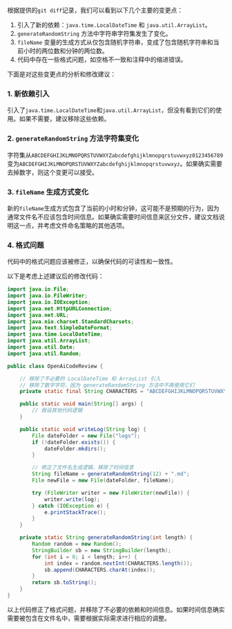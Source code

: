 根据提供的`git diff`记录，我们可以看到以下几个主要的变更点：

1. 引入了新的依赖：`java.time.LocalDateTime` 和 `java.util.ArrayList`。
2. `generateRandomString` 方法中字符串字符集发生了变化。
3. `fileName` 变量的生成方式从仅包含随机字符串，变成了包含随机字符串和当前小时的两位数和分钟的两位数。
4. 代码中存在一些格式问题，如空格不一致和注释中的缩进错误。

下面是对这些变更点的分析和修改建议：

### 1. 新依赖引入
引入了`java.time.LocalDateTime`和`java.util.ArrayList`，但没有看到它们的使用。如果不需要，建议移除这些依赖。

### 2. `generateRandomString` 方法字符集变化
字符集从`ABCDEFGHIJKLMNOPQRSTUVWXYZabcdefghijklmnopqrstuvwxyz0123456789`变为`ABCDEFGHIJKLMNOPQRSTUVWXYZabcdefghijklmnopqrstuvwxyz`。如果确实需要去掉数字，则这个变更可以接受。

### 3. `fileName` 生成方式变化
新的`fileName`生成方式包含了当前的小时和分钟，这可能不是预期的行为，因为通常文件名不应该包含时间信息。如果确实需要时间信息来区分文件，建议文档说明这一点，并考虑文件命名策略的其他选项。

### 4. 格式问题
代码中的格式问题应该被修正，以确保代码的可读性和一致性。

以下是考虑上述建议后的修改代码：

```java
import java.io.File;
import java.io.FileWriter;
import java.io.IOException;
import java.net.HttpURLConnection;
import java.net.URL;
import java.nio.charset.StandardCharsets;
import java.text.SimpleDateFormat;
import java.time.LocalDateTime;
import java.util.ArrayList;
import java.util.Date;
import java.util.Random;

public class OpenAiCodeReview {

    // 移除了不必要的 LocalDateTime 和 ArrayList 引入
    // 移除了数字字符，因为 generateRandomString 方法中不再使用它们
    private static final String CHARACTERS = "ABCDEFGHIJKLMNOPQRSTUVWXYZabcdefghijklmnopqrstuvwxyz";

    public static void main(String[] args) {
        // 假设其他代码逻辑
    }

    public static void writeLog(String log) {
        File dateFolder = new File("logs");
        if (!dateFolder.exists()) {
            dateFolder.mkdirs();
        }

        // 修正了文件名生成逻辑，移除了时间信息
        String fileName = generateRandomString(12) + ".md";
        File newFile = new File(dateFolder, fileName);

        try (FileWriter writer = new FileWriter(newFile)) {
            writer.write(log);
        } catch (IOException e) {
            e.printStackTrace();
        }
    }

    private static String generateRandomString(int length) {
        Random random = new Random();
        StringBuilder sb = new StringBuilder(length);
        for (int i = 0; i < length; i++) {
            int index = random.nextInt(CHARACTERS.length());
            sb.append(CHARACTERS.charAt(index));
        }
        return sb.toString();
    }
}
```

以上代码修正了格式问题，并移除了不必要的依赖和时间信息。如果时间信息确实需要被包含在文件名中，需要根据实际需求进行相应的调整。